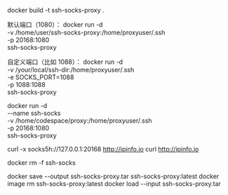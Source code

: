 docker build -t ssh-socks-proxy .

默认端口（1080）：
docker run -d \
  -v /home/user/ssh-socks-proxy:/home/proxyuser/.ssh \
  -p 20168:1080 \
  ssh-socks-proxy

自定义端口（比如 1088）：
docker run -d \
  -v /your/local/ssh-dir:/home/proxyuser/.ssh \
  -e SOCKS_PORT=1088 \
  -p 1088:1088 \
  ssh-socks-proxy


docker run -d \
  --name ssh-socks \
  -v /home/codespace/proxy:/home/proxyuser/.ssh \
  -p 20168:1080 \
  ssh-socks-proxy

curl -x socks5h://127.0.0.1:20168 http://ipinfo.io
curl  http://ipinfo.io

docker rm -f ssh-socks

docker save --output ssh-socks-proxy.tar ssh-socks-proxy:latest
docker image rm ssh-socks-proxy:latest
docker load --input ssh-socks-proxy.tar